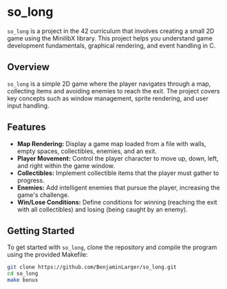 # so_long

`so_long` is a project in the 42 curriculum that involves creating a small 2D game using the MinilibX library. This project helps you understand game development fundamentals, graphical rendering, and event handling in C.

## Overview

`so_long` is a simple 2D game where the player navigates through a map, collecting items and avoiding enemies to reach the exit. The project covers key concepts such as window management, sprite rendering, and user input handling.

## Features

- **Map Rendering:** Display a game map loaded from a file with walls, empty spaces, collectibles, enemies, and an exit.
- **Player Movement:** Control the player character to move up, down, left, and right within the game window.
- **Collectibles:** Implement collectible items that the player must gather to progress.
- **Enemies:** Add intelligent enemies that pursue the player, increasing the game's challenge.
- **Win/Lose Conditions:** Define conditions for winning (reaching the exit with all collectibles) and losing (being caught by an enemy).

## Getting Started

To get started with `so_long`, clone the repository and compile the program using the provided Makefile:

```bash
git clone https://github.com/BenjaminLarger/so_long.git
cd so_long
make bonus
